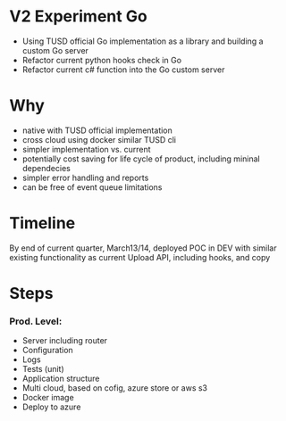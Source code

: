 # V2 Experiment Go

- Using TUSD official Go implementation as a library and building a custom Go server
- Refactor current python hooks check in Go
- Refactor current c# function into the Go custom server



# Why

- native with TUSD official implementation
- cross cloud using docker similar TUSD cli
- simpler implementation vs. current 
- potentially cost saving for life cycle of product, including mininal dependecies
- simpler error handling and reports
- can be free of event queue limitations


# Timeline
By end of current quarter, March13/14, deployed POC in DEV with similar existing functionality as current Upload API, including hooks, and copy

# Steps 

### Prod. Level:
- Server including router
- Configuration
- Logs
- Tests (unit)
- Application structure
- Multi cloud, based on cofig, azure store or aws s3
- Docker image
- Deploy to azure